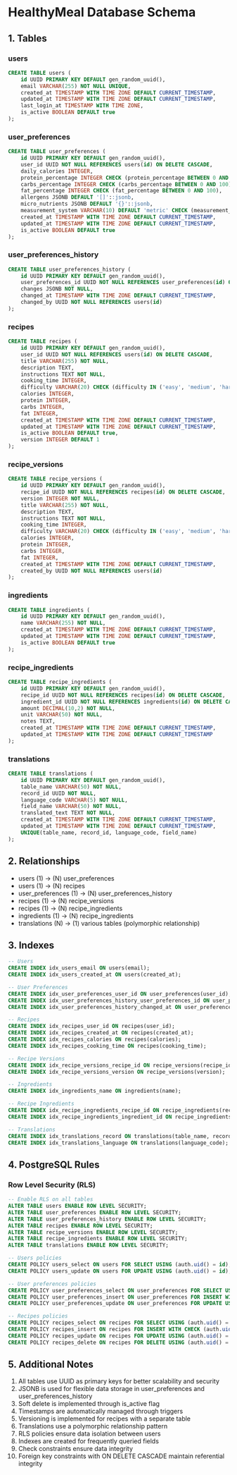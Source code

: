 # HealthyMeal Database Schema

## 1. Tables

### users
```sql
CREATE TABLE users (
    id UUID PRIMARY KEY DEFAULT gen_random_uuid(),
    email VARCHAR(255) NOT NULL UNIQUE,
    created_at TIMESTAMP WITH TIME ZONE DEFAULT CURRENT_TIMESTAMP,
    updated_at TIMESTAMP WITH TIME ZONE DEFAULT CURRENT_TIMESTAMP,
    last_login_at TIMESTAMP WITH TIME ZONE,
    is_active BOOLEAN DEFAULT true
);
```

### user_preferences
```sql
CREATE TABLE user_preferences (
    id UUID PRIMARY KEY DEFAULT gen_random_uuid(),
    user_id UUID NOT NULL REFERENCES users(id) ON DELETE CASCADE,
    daily_calories INTEGER,
    protein_percentage INTEGER CHECK (protein_percentage BETWEEN 0 AND 100),
    carbs_percentage INTEGER CHECK (carbs_percentage BETWEEN 0 AND 100),
    fat_percentage INTEGER CHECK (fat_percentage BETWEEN 0 AND 100),
    allergens JSONB DEFAULT '[]'::jsonb,
    micro_nutrients JSONB DEFAULT '{}'::jsonb,
    measurement_system VARCHAR(10) DEFAULT 'metric' CHECK (measurement_system IN ('metric', 'imperial')),
    created_at TIMESTAMP WITH TIME ZONE DEFAULT CURRENT_TIMESTAMP,
    updated_at TIMESTAMP WITH TIME ZONE DEFAULT CURRENT_TIMESTAMP,
    is_active BOOLEAN DEFAULT true
);
```

### user_preferences_history
```sql
CREATE TABLE user_preferences_history (
    id UUID PRIMARY KEY DEFAULT gen_random_uuid(),
    user_preferences_id UUID NOT NULL REFERENCES user_preferences(id) ON DELETE CASCADE,
    changes JSONB NOT NULL,
    changed_at TIMESTAMP WITH TIME ZONE DEFAULT CURRENT_TIMESTAMP,
    changed_by UUID NOT NULL REFERENCES users(id)
);
```

### recipes
```sql
CREATE TABLE recipes (
    id UUID PRIMARY KEY DEFAULT gen_random_uuid(),
    user_id UUID NOT NULL REFERENCES users(id) ON DELETE CASCADE,
    title VARCHAR(255) NOT NULL,
    description TEXT,
    instructions TEXT NOT NULL,
    cooking_time INTEGER,
    difficulty VARCHAR(20) CHECK (difficulty IN ('easy', 'medium', 'hard')),
    calories INTEGER,
    protein INTEGER,
    carbs INTEGER,
    fat INTEGER,
    created_at TIMESTAMP WITH TIME ZONE DEFAULT CURRENT_TIMESTAMP,
    updated_at TIMESTAMP WITH TIME ZONE DEFAULT CURRENT_TIMESTAMP,
    is_active BOOLEAN DEFAULT true,
    version INTEGER DEFAULT 1
);
```

### recipe_versions
```sql
CREATE TABLE recipe_versions (
    id UUID PRIMARY KEY DEFAULT gen_random_uuid(),
    recipe_id UUID NOT NULL REFERENCES recipes(id) ON DELETE CASCADE,
    version INTEGER NOT NULL,
    title VARCHAR(255) NOT NULL,
    description TEXT,
    instructions TEXT NOT NULL,
    cooking_time INTEGER,
    difficulty VARCHAR(20) CHECK (difficulty IN ('easy', 'medium', 'hard')),
    calories INTEGER,
    protein INTEGER,
    carbs INTEGER,
    fat INTEGER,
    created_at TIMESTAMP WITH TIME ZONE DEFAULT CURRENT_TIMESTAMP,
    created_by UUID NOT NULL REFERENCES users(id)
);
```

### ingredients
```sql
CREATE TABLE ingredients (
    id UUID PRIMARY KEY DEFAULT gen_random_uuid(),
    name VARCHAR(255) NOT NULL,
    created_at TIMESTAMP WITH TIME ZONE DEFAULT CURRENT_TIMESTAMP,
    updated_at TIMESTAMP WITH TIME ZONE DEFAULT CURRENT_TIMESTAMP,
    is_active BOOLEAN DEFAULT true
);
```

### recipe_ingredients
```sql
CREATE TABLE recipe_ingredients (
    id UUID PRIMARY KEY DEFAULT gen_random_uuid(),
    recipe_id UUID NOT NULL REFERENCES recipes(id) ON DELETE CASCADE,
    ingredient_id UUID NOT NULL REFERENCES ingredients(id) ON DELETE CASCADE,
    amount DECIMAL(10,2) NOT NULL,
    unit VARCHAR(50) NOT NULL,
    notes TEXT,
    created_at TIMESTAMP WITH TIME ZONE DEFAULT CURRENT_TIMESTAMP,
    updated_at TIMESTAMP WITH TIME ZONE DEFAULT CURRENT_TIMESTAMP
);
```

### translations
```sql
CREATE TABLE translations (
    id UUID PRIMARY KEY DEFAULT gen_random_uuid(),
    table_name VARCHAR(50) NOT NULL,
    record_id UUID NOT NULL,
    language_code VARCHAR(5) NOT NULL,
    field_name VARCHAR(50) NOT NULL,
    translated_text TEXT NOT NULL,
    created_at TIMESTAMP WITH TIME ZONE DEFAULT CURRENT_TIMESTAMP,
    updated_at TIMESTAMP WITH TIME ZONE DEFAULT CURRENT_TIMESTAMP,
    UNIQUE(table_name, record_id, language_code, field_name)
);
```

## 2. Relationships

- users (1) -> (N) user_preferences
- users (1) -> (N) recipes
- user_preferences (1) -> (N) user_preferences_history
- recipes (1) -> (N) recipe_versions
- recipes (1) -> (N) recipe_ingredients
- ingredients (1) -> (N) recipe_ingredients
- translations (N) -> (1) various tables (polymorphic relationship)

## 3. Indexes

```sql
-- Users
CREATE INDEX idx_users_email ON users(email);
CREATE INDEX idx_users_created_at ON users(created_at);

-- User Preferences
CREATE INDEX idx_user_preferences_user_id ON user_preferences(user_id);
CREATE INDEX idx_user_preferences_history_user_preferences_id ON user_preferences_history(user_preferences_id);
CREATE INDEX idx_user_preferences_history_changed_at ON user_preferences_history(changed_at);

-- Recipes
CREATE INDEX idx_recipes_user_id ON recipes(user_id);
CREATE INDEX idx_recipes_created_at ON recipes(created_at);
CREATE INDEX idx_recipes_calories ON recipes(calories);
CREATE INDEX idx_recipes_cooking_time ON recipes(cooking_time);

-- Recipe Versions
CREATE INDEX idx_recipe_versions_recipe_id ON recipe_versions(recipe_id);
CREATE INDEX idx_recipe_versions_version ON recipe_versions(version);

-- Ingredients
CREATE INDEX idx_ingredients_name ON ingredients(name);

-- Recipe Ingredients
CREATE INDEX idx_recipe_ingredients_recipe_id ON recipe_ingredients(recipe_id);
CREATE INDEX idx_recipe_ingredients_ingredient_id ON recipe_ingredients(ingredient_id);

-- Translations
CREATE INDEX idx_translations_record ON translations(table_name, record_id);
CREATE INDEX idx_translations_language ON translations(language_code);
```

## 4. PostgreSQL Rules

### Row Level Security (RLS)

```sql
-- Enable RLS on all tables
ALTER TABLE users ENABLE ROW LEVEL SECURITY;
ALTER TABLE user_preferences ENABLE ROW LEVEL SECURITY;
ALTER TABLE user_preferences_history ENABLE ROW LEVEL SECURITY;
ALTER TABLE recipes ENABLE ROW LEVEL SECURITY;
ALTER TABLE recipe_versions ENABLE ROW LEVEL SECURITY;
ALTER TABLE recipe_ingredients ENABLE ROW LEVEL SECURITY;
ALTER TABLE translations ENABLE ROW LEVEL SECURITY;

-- Users policies
CREATE POLICY users_select ON users FOR SELECT USING (auth.uid() = id);
CREATE POLICY users_update ON users FOR UPDATE USING (auth.uid() = id);

-- User preferences policies
CREATE POLICY user_preferences_select ON user_preferences FOR SELECT USING (auth.uid() = user_id);
CREATE POLICY user_preferences_insert ON user_preferences FOR INSERT WITH CHECK (auth.uid() = user_id);
CREATE POLICY user_preferences_update ON user_preferences FOR UPDATE USING (auth.uid() = user_id);

-- Recipes policies
CREATE POLICY recipes_select ON recipes FOR SELECT USING (auth.uid() = user_id);
CREATE POLICY recipes_insert ON recipes FOR INSERT WITH CHECK (auth.uid() = user_id);
CREATE POLICY recipes_update ON recipes FOR UPDATE USING (auth.uid() = user_id);
CREATE POLICY recipes_delete ON recipes FOR DELETE USING (auth.uid() = user_id);
```

## 5. Additional Notes

1. All tables use UUID as primary keys for better scalability and security
2. JSONB is used for flexible data storage in user_preferences and user_preferences_history
3. Soft delete is implemented through is_active flag
4. Timestamps are automatically managed through triggers
5. Versioning is implemented for recipes with a separate table
6. Translations use a polymorphic relationship pattern
7. RLS policies ensure data isolation between users
8. Indexes are created for frequently queried fields
9. Check constraints ensure data integrity
10. Foreign key constraints with ON DELETE CASCADE maintain referential integrity
